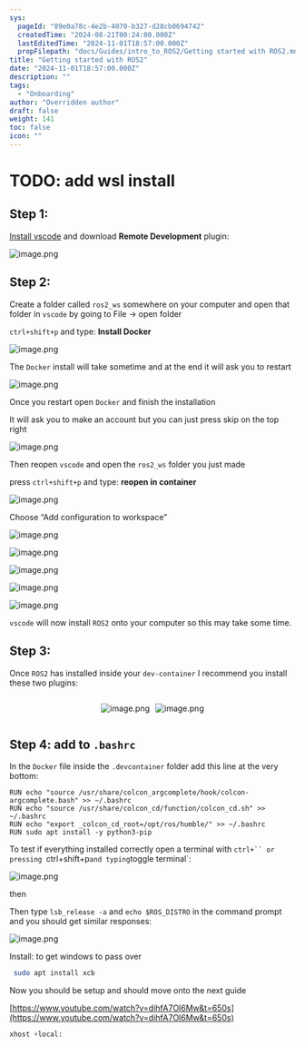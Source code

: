 ```yaml
---
sys:
  pageId: "89e0a78c-4e2b-4070-b327-d28cb0694742"
  createdTime: "2024-08-21T00:24:00.000Z"
  lastEditedTime: "2024-11-01T18:57:00.000Z"
  propFilepath: "docs/Guides/intro_to_ROS2/Getting started with ROS2.md"
title: "Getting started with ROS2"
date: "2024-11-01T18:57:00.000Z"
description: ""
tags:
  - "Onboarding"
author: "Overridden author"
draft: false
weight: 141
toc: false
icon: ""
---
```


# TODO: add wsl install

## Step 1:

[Install vscode](https://code.visualstudio.com/download) and download **Remote Development** plugin:

![image.png](https://prod-files-secure.s3.us-west-2.amazonaws.com/d518164a-d88e-44d1-a4ee-3adb3bd8bce0/efb52993-1881-4a40-b95e-6f020334f022/image.png?X-Amz-Algorithm=AWS4-HMAC-SHA256&X-Amz-Content-Sha256=UNSIGNED-PAYLOAD&X-Amz-Credential=ASIAZI2LB466RF2FFDGW%2F20250505%2Fus-west-2%2Fs3%2Faws4_request&X-Amz-Date=20250505T220837Z&X-Amz-Expires=3600&X-Amz-Security-Token=IQoJb3JpZ2luX2VjEI7%2F%2F%2F%2F%2F%2F%2F%2F%2F%2FwEaCXVzLXdlc3QtMiJHMEUCIQDz6zA0pp%2BhSQX5MumN63t%2B4ndDe7tv9JELBR3kPtb3XgIgJ6rJgUffC3KAKIDbYSDJs%2FP8nQ%2BLhlkpUCn1T4MWl5Mq%2FwMINxAAGgw2Mzc0MjMxODM4MDUiDFue5lIpSYc2GWcHiSrcAwDbvj%2BlQC2fMEug0%2B8Eqj0ke7h5ZWwkKxnWYnZvPlmRzUv7ir8r0K%2BTVYh5NAZQOtuaTKEcl9BIMiUD5iYg%2BnUesRXup%2Bgho0BTDbaV9azQl2kbAZ6tLYARKbvM1CYihiKDIKJKi8fl3Yc5zYbFvdr1wJVyg2l5IWqVVIa3gWCYQrd%2BlF%2BorfUMSB2wK45LbfPrFsS18%2FUSVOTdZl%2B8ylOpnN9%2B%2FwzssdVv6JTqdvTEWg5gKcGreFYoAUMjWvvw3IpM12OcCzVf2ludMMqddqHtBQ9PDrkre1S3mZRLxNn5OkpRegNFbaABaBmnHTz5j2tMcO9AOPBgsSUjMRkBjGaGjijI8v8vIfBElohf4fBj0G6frK%2BI3pablVFx0IbEqWV0uwtOvnLhNktmTMTDAYujR1hObYoTteAMaGcRNGYDxA6evM%2FaY9Qjab4jr2Jh83HRDokG8bUQJcQ5qW48Q%2BFZ2W9yppd4mRurGmY9yDVXVsdsgpzRrcbOZmombXIz0%2F5VOB0KOY5iHDW4Izc412GQSdcRaNbiWV4yvIRjo%2Bs8iyiIZugLxxcX%2BMfzaN4I6MEaDAFOlShSH7%2F4gsANfDGnjEN4GXFY7ElWDWm1DSKUPsFuPYHAAIGEPDWBMNDl5MAGOqUBKtpgQ1VV42u6VDmPUS2qpwFIW7niTFnH2nqusRyTvBIK4YrY6%2FuX%2FqXH78M6w5IZbgibtC%2Bj%2FYKt6lXcvjDc6LsJG%2F5lb2K7RVEKitHdLbOvi4PyuSwNPOYmHW%2FcbST82dvHUO134hVDKMrU4HUUIiNGxorb56KjSu8aY7cNJtA0LnHmrNStIQhfHEPzcyTN%2FuN4oNBWD0uBzOYzL2XsE%2FmeTWy%2F&X-Amz-Signature=db96daccc34e9fe92332b435ef55bce73d75effb52a9f901eed4b756e49fc31a&X-Amz-SignedHeaders=host&x-id=GetObject)

## Step 2:

Create a folder called `ros2_ws` somewhere on your computer and open that folder in `vscode` by going to File → open folder 

`ctrl+shift+p` and type: **Install Docker**

![image.png](https://prod-files-secure.s3.us-west-2.amazonaws.com/d518164a-d88e-44d1-a4ee-3adb3bd8bce0/2269dc0e-1cd5-47ff-bceb-c04ad9b2eab0/image.png?X-Amz-Algorithm=AWS4-HMAC-SHA256&X-Amz-Content-Sha256=UNSIGNED-PAYLOAD&X-Amz-Credential=ASIAZI2LB466RF2FFDGW%2F20250505%2Fus-west-2%2Fs3%2Faws4_request&X-Amz-Date=20250505T220837Z&X-Amz-Expires=3600&X-Amz-Security-Token=IQoJb3JpZ2luX2VjEI7%2F%2F%2F%2F%2F%2F%2F%2F%2F%2FwEaCXVzLXdlc3QtMiJHMEUCIQDz6zA0pp%2BhSQX5MumN63t%2B4ndDe7tv9JELBR3kPtb3XgIgJ6rJgUffC3KAKIDbYSDJs%2FP8nQ%2BLhlkpUCn1T4MWl5Mq%2FwMINxAAGgw2Mzc0MjMxODM4MDUiDFue5lIpSYc2GWcHiSrcAwDbvj%2BlQC2fMEug0%2B8Eqj0ke7h5ZWwkKxnWYnZvPlmRzUv7ir8r0K%2BTVYh5NAZQOtuaTKEcl9BIMiUD5iYg%2BnUesRXup%2Bgho0BTDbaV9azQl2kbAZ6tLYARKbvM1CYihiKDIKJKi8fl3Yc5zYbFvdr1wJVyg2l5IWqVVIa3gWCYQrd%2BlF%2BorfUMSB2wK45LbfPrFsS18%2FUSVOTdZl%2B8ylOpnN9%2B%2FwzssdVv6JTqdvTEWg5gKcGreFYoAUMjWvvw3IpM12OcCzVf2ludMMqddqHtBQ9PDrkre1S3mZRLxNn5OkpRegNFbaABaBmnHTz5j2tMcO9AOPBgsSUjMRkBjGaGjijI8v8vIfBElohf4fBj0G6frK%2BI3pablVFx0IbEqWV0uwtOvnLhNktmTMTDAYujR1hObYoTteAMaGcRNGYDxA6evM%2FaY9Qjab4jr2Jh83HRDokG8bUQJcQ5qW48Q%2BFZ2W9yppd4mRurGmY9yDVXVsdsgpzRrcbOZmombXIz0%2F5VOB0KOY5iHDW4Izc412GQSdcRaNbiWV4yvIRjo%2Bs8iyiIZugLxxcX%2BMfzaN4I6MEaDAFOlShSH7%2F4gsANfDGnjEN4GXFY7ElWDWm1DSKUPsFuPYHAAIGEPDWBMNDl5MAGOqUBKtpgQ1VV42u6VDmPUS2qpwFIW7niTFnH2nqusRyTvBIK4YrY6%2FuX%2FqXH78M6w5IZbgibtC%2Bj%2FYKt6lXcvjDc6LsJG%2F5lb2K7RVEKitHdLbOvi4PyuSwNPOYmHW%2FcbST82dvHUO134hVDKMrU4HUUIiNGxorb56KjSu8aY7cNJtA0LnHmrNStIQhfHEPzcyTN%2FuN4oNBWD0uBzOYzL2XsE%2FmeTWy%2F&X-Amz-Signature=ea47d4e4dcff1ff694f8908c3c5fb823a6036aeb895d923fc201a28a92eb640f&X-Amz-SignedHeaders=host&x-id=GetObject)

The `Docker` install will take sometime and at the end it will ask you to restart

![image.png](https://prod-files-secure.s3.us-west-2.amazonaws.com/d518164a-d88e-44d1-a4ee-3adb3bd8bce0/ed233f78-be33-4b1f-b89c-9c346c0e961e/image.png?X-Amz-Algorithm=AWS4-HMAC-SHA256&X-Amz-Content-Sha256=UNSIGNED-PAYLOAD&X-Amz-Credential=ASIAZI2LB466RF2FFDGW%2F20250505%2Fus-west-2%2Fs3%2Faws4_request&X-Amz-Date=20250505T220837Z&X-Amz-Expires=3600&X-Amz-Security-Token=IQoJb3JpZ2luX2VjEI7%2F%2F%2F%2F%2F%2F%2F%2F%2F%2FwEaCXVzLXdlc3QtMiJHMEUCIQDz6zA0pp%2BhSQX5MumN63t%2B4ndDe7tv9JELBR3kPtb3XgIgJ6rJgUffC3KAKIDbYSDJs%2FP8nQ%2BLhlkpUCn1T4MWl5Mq%2FwMINxAAGgw2Mzc0MjMxODM4MDUiDFue5lIpSYc2GWcHiSrcAwDbvj%2BlQC2fMEug0%2B8Eqj0ke7h5ZWwkKxnWYnZvPlmRzUv7ir8r0K%2BTVYh5NAZQOtuaTKEcl9BIMiUD5iYg%2BnUesRXup%2Bgho0BTDbaV9azQl2kbAZ6tLYARKbvM1CYihiKDIKJKi8fl3Yc5zYbFvdr1wJVyg2l5IWqVVIa3gWCYQrd%2BlF%2BorfUMSB2wK45LbfPrFsS18%2FUSVOTdZl%2B8ylOpnN9%2B%2FwzssdVv6JTqdvTEWg5gKcGreFYoAUMjWvvw3IpM12OcCzVf2ludMMqddqHtBQ9PDrkre1S3mZRLxNn5OkpRegNFbaABaBmnHTz5j2tMcO9AOPBgsSUjMRkBjGaGjijI8v8vIfBElohf4fBj0G6frK%2BI3pablVFx0IbEqWV0uwtOvnLhNktmTMTDAYujR1hObYoTteAMaGcRNGYDxA6evM%2FaY9Qjab4jr2Jh83HRDokG8bUQJcQ5qW48Q%2BFZ2W9yppd4mRurGmY9yDVXVsdsgpzRrcbOZmombXIz0%2F5VOB0KOY5iHDW4Izc412GQSdcRaNbiWV4yvIRjo%2Bs8iyiIZugLxxcX%2BMfzaN4I6MEaDAFOlShSH7%2F4gsANfDGnjEN4GXFY7ElWDWm1DSKUPsFuPYHAAIGEPDWBMNDl5MAGOqUBKtpgQ1VV42u6VDmPUS2qpwFIW7niTFnH2nqusRyTvBIK4YrY6%2FuX%2FqXH78M6w5IZbgibtC%2Bj%2FYKt6lXcvjDc6LsJG%2F5lb2K7RVEKitHdLbOvi4PyuSwNPOYmHW%2FcbST82dvHUO134hVDKMrU4HUUIiNGxorb56KjSu8aY7cNJtA0LnHmrNStIQhfHEPzcyTN%2FuN4oNBWD0uBzOYzL2XsE%2FmeTWy%2F&X-Amz-Signature=2b36dbec1c95a7a43052db6c42ccde8b484fcc29a5987824bdac4cf0cdbfb5f7&X-Amz-SignedHeaders=host&x-id=GetObject)

Once you restart open `Docker` and finish the installation

It will ask you to make an account but you can just press skip on the top right

![image.png](https://prod-files-secure.s3.us-west-2.amazonaws.com/d518164a-d88e-44d1-a4ee-3adb3bd8bce0/21010ad9-1659-4fd9-9f59-9932a09b2a3d/image.png?X-Amz-Algorithm=AWS4-HMAC-SHA256&X-Amz-Content-Sha256=UNSIGNED-PAYLOAD&X-Amz-Credential=ASIAZI2LB466RF2FFDGW%2F20250505%2Fus-west-2%2Fs3%2Faws4_request&X-Amz-Date=20250505T220837Z&X-Amz-Expires=3600&X-Amz-Security-Token=IQoJb3JpZ2luX2VjEI7%2F%2F%2F%2F%2F%2F%2F%2F%2F%2FwEaCXVzLXdlc3QtMiJHMEUCIQDz6zA0pp%2BhSQX5MumN63t%2B4ndDe7tv9JELBR3kPtb3XgIgJ6rJgUffC3KAKIDbYSDJs%2FP8nQ%2BLhlkpUCn1T4MWl5Mq%2FwMINxAAGgw2Mzc0MjMxODM4MDUiDFue5lIpSYc2GWcHiSrcAwDbvj%2BlQC2fMEug0%2B8Eqj0ke7h5ZWwkKxnWYnZvPlmRzUv7ir8r0K%2BTVYh5NAZQOtuaTKEcl9BIMiUD5iYg%2BnUesRXup%2Bgho0BTDbaV9azQl2kbAZ6tLYARKbvM1CYihiKDIKJKi8fl3Yc5zYbFvdr1wJVyg2l5IWqVVIa3gWCYQrd%2BlF%2BorfUMSB2wK45LbfPrFsS18%2FUSVOTdZl%2B8ylOpnN9%2B%2FwzssdVv6JTqdvTEWg5gKcGreFYoAUMjWvvw3IpM12OcCzVf2ludMMqddqHtBQ9PDrkre1S3mZRLxNn5OkpRegNFbaABaBmnHTz5j2tMcO9AOPBgsSUjMRkBjGaGjijI8v8vIfBElohf4fBj0G6frK%2BI3pablVFx0IbEqWV0uwtOvnLhNktmTMTDAYujR1hObYoTteAMaGcRNGYDxA6evM%2FaY9Qjab4jr2Jh83HRDokG8bUQJcQ5qW48Q%2BFZ2W9yppd4mRurGmY9yDVXVsdsgpzRrcbOZmombXIz0%2F5VOB0KOY5iHDW4Izc412GQSdcRaNbiWV4yvIRjo%2Bs8iyiIZugLxxcX%2BMfzaN4I6MEaDAFOlShSH7%2F4gsANfDGnjEN4GXFY7ElWDWm1DSKUPsFuPYHAAIGEPDWBMNDl5MAGOqUBKtpgQ1VV42u6VDmPUS2qpwFIW7niTFnH2nqusRyTvBIK4YrY6%2FuX%2FqXH78M6w5IZbgibtC%2Bj%2FYKt6lXcvjDc6LsJG%2F5lb2K7RVEKitHdLbOvi4PyuSwNPOYmHW%2FcbST82dvHUO134hVDKMrU4HUUIiNGxorb56KjSu8aY7cNJtA0LnHmrNStIQhfHEPzcyTN%2FuN4oNBWD0uBzOYzL2XsE%2FmeTWy%2F&X-Amz-Signature=2c6741f016cb891a5f911541f7abb31fce68b70175a7a208d6648ac2f5794aad&X-Amz-SignedHeaders=host&x-id=GetObject)

Then reopen `vscode` and open the `ros2_ws` folder you just made

press `ctrl+shift+p` and type: **reopen in container**

![image.png](https://prod-files-secure.s3.us-west-2.amazonaws.com/d518164a-d88e-44d1-a4ee-3adb3bd8bce0/4e93b8c2-41ad-488c-8095-c74205196118/image.png?X-Amz-Algorithm=AWS4-HMAC-SHA256&X-Amz-Content-Sha256=UNSIGNED-PAYLOAD&X-Amz-Credential=ASIAZI2LB466RF2FFDGW%2F20250505%2Fus-west-2%2Fs3%2Faws4_request&X-Amz-Date=20250505T220837Z&X-Amz-Expires=3600&X-Amz-Security-Token=IQoJb3JpZ2luX2VjEI7%2F%2F%2F%2F%2F%2F%2F%2F%2F%2FwEaCXVzLXdlc3QtMiJHMEUCIQDz6zA0pp%2BhSQX5MumN63t%2B4ndDe7tv9JELBR3kPtb3XgIgJ6rJgUffC3KAKIDbYSDJs%2FP8nQ%2BLhlkpUCn1T4MWl5Mq%2FwMINxAAGgw2Mzc0MjMxODM4MDUiDFue5lIpSYc2GWcHiSrcAwDbvj%2BlQC2fMEug0%2B8Eqj0ke7h5ZWwkKxnWYnZvPlmRzUv7ir8r0K%2BTVYh5NAZQOtuaTKEcl9BIMiUD5iYg%2BnUesRXup%2Bgho0BTDbaV9azQl2kbAZ6tLYARKbvM1CYihiKDIKJKi8fl3Yc5zYbFvdr1wJVyg2l5IWqVVIa3gWCYQrd%2BlF%2BorfUMSB2wK45LbfPrFsS18%2FUSVOTdZl%2B8ylOpnN9%2B%2FwzssdVv6JTqdvTEWg5gKcGreFYoAUMjWvvw3IpM12OcCzVf2ludMMqddqHtBQ9PDrkre1S3mZRLxNn5OkpRegNFbaABaBmnHTz5j2tMcO9AOPBgsSUjMRkBjGaGjijI8v8vIfBElohf4fBj0G6frK%2BI3pablVFx0IbEqWV0uwtOvnLhNktmTMTDAYujR1hObYoTteAMaGcRNGYDxA6evM%2FaY9Qjab4jr2Jh83HRDokG8bUQJcQ5qW48Q%2BFZ2W9yppd4mRurGmY9yDVXVsdsgpzRrcbOZmombXIz0%2F5VOB0KOY5iHDW4Izc412GQSdcRaNbiWV4yvIRjo%2Bs8iyiIZugLxxcX%2BMfzaN4I6MEaDAFOlShSH7%2F4gsANfDGnjEN4GXFY7ElWDWm1DSKUPsFuPYHAAIGEPDWBMNDl5MAGOqUBKtpgQ1VV42u6VDmPUS2qpwFIW7niTFnH2nqusRyTvBIK4YrY6%2FuX%2FqXH78M6w5IZbgibtC%2Bj%2FYKt6lXcvjDc6LsJG%2F5lb2K7RVEKitHdLbOvi4PyuSwNPOYmHW%2FcbST82dvHUO134hVDKMrU4HUUIiNGxorb56KjSu8aY7cNJtA0LnHmrNStIQhfHEPzcyTN%2FuN4oNBWD0uBzOYzL2XsE%2FmeTWy%2F&X-Amz-Signature=7bead389176069e92b297d7c42acca2ad461fb8c20cbda413510d99ffd0f65f4&X-Amz-SignedHeaders=host&x-id=GetObject)

Choose “Add configuration to workspace”

![image.png](https://prod-files-secure.s3.us-west-2.amazonaws.com/d518164a-d88e-44d1-a4ee-3adb3bd8bce0/9560b282-5060-4989-ba37-97e7b2c22476/image.png?X-Amz-Algorithm=AWS4-HMAC-SHA256&X-Amz-Content-Sha256=UNSIGNED-PAYLOAD&X-Amz-Credential=ASIAZI2LB466RF2FFDGW%2F20250505%2Fus-west-2%2Fs3%2Faws4_request&X-Amz-Date=20250505T220837Z&X-Amz-Expires=3600&X-Amz-Security-Token=IQoJb3JpZ2luX2VjEI7%2F%2F%2F%2F%2F%2F%2F%2F%2F%2FwEaCXVzLXdlc3QtMiJHMEUCIQDz6zA0pp%2BhSQX5MumN63t%2B4ndDe7tv9JELBR3kPtb3XgIgJ6rJgUffC3KAKIDbYSDJs%2FP8nQ%2BLhlkpUCn1T4MWl5Mq%2FwMINxAAGgw2Mzc0MjMxODM4MDUiDFue5lIpSYc2GWcHiSrcAwDbvj%2BlQC2fMEug0%2B8Eqj0ke7h5ZWwkKxnWYnZvPlmRzUv7ir8r0K%2BTVYh5NAZQOtuaTKEcl9BIMiUD5iYg%2BnUesRXup%2Bgho0BTDbaV9azQl2kbAZ6tLYARKbvM1CYihiKDIKJKi8fl3Yc5zYbFvdr1wJVyg2l5IWqVVIa3gWCYQrd%2BlF%2BorfUMSB2wK45LbfPrFsS18%2FUSVOTdZl%2B8ylOpnN9%2B%2FwzssdVv6JTqdvTEWg5gKcGreFYoAUMjWvvw3IpM12OcCzVf2ludMMqddqHtBQ9PDrkre1S3mZRLxNn5OkpRegNFbaABaBmnHTz5j2tMcO9AOPBgsSUjMRkBjGaGjijI8v8vIfBElohf4fBj0G6frK%2BI3pablVFx0IbEqWV0uwtOvnLhNktmTMTDAYujR1hObYoTteAMaGcRNGYDxA6evM%2FaY9Qjab4jr2Jh83HRDokG8bUQJcQ5qW48Q%2BFZ2W9yppd4mRurGmY9yDVXVsdsgpzRrcbOZmombXIz0%2F5VOB0KOY5iHDW4Izc412GQSdcRaNbiWV4yvIRjo%2Bs8iyiIZugLxxcX%2BMfzaN4I6MEaDAFOlShSH7%2F4gsANfDGnjEN4GXFY7ElWDWm1DSKUPsFuPYHAAIGEPDWBMNDl5MAGOqUBKtpgQ1VV42u6VDmPUS2qpwFIW7niTFnH2nqusRyTvBIK4YrY6%2FuX%2FqXH78M6w5IZbgibtC%2Bj%2FYKt6lXcvjDc6LsJG%2F5lb2K7RVEKitHdLbOvi4PyuSwNPOYmHW%2FcbST82dvHUO134hVDKMrU4HUUIiNGxorb56KjSu8aY7cNJtA0LnHmrNStIQhfHEPzcyTN%2FuN4oNBWD0uBzOYzL2XsE%2FmeTWy%2F&X-Amz-Signature=b9717e7baceab30d9e5f8da7e68b9643cd388cb7df16542313d08ac2a2688414&X-Amz-SignedHeaders=host&x-id=GetObject)

![image.png](https://prod-files-secure.s3.us-west-2.amazonaws.com/d518164a-d88e-44d1-a4ee-3adb3bd8bce0/2ee63f81-886b-48e8-a553-dc6e5eac99e4/image.png?X-Amz-Algorithm=AWS4-HMAC-SHA256&X-Amz-Content-Sha256=UNSIGNED-PAYLOAD&X-Amz-Credential=ASIAZI2LB466RF2FFDGW%2F20250505%2Fus-west-2%2Fs3%2Faws4_request&X-Amz-Date=20250505T220837Z&X-Amz-Expires=3600&X-Amz-Security-Token=IQoJb3JpZ2luX2VjEI7%2F%2F%2F%2F%2F%2F%2F%2F%2F%2FwEaCXVzLXdlc3QtMiJHMEUCIQDz6zA0pp%2BhSQX5MumN63t%2B4ndDe7tv9JELBR3kPtb3XgIgJ6rJgUffC3KAKIDbYSDJs%2FP8nQ%2BLhlkpUCn1T4MWl5Mq%2FwMINxAAGgw2Mzc0MjMxODM4MDUiDFue5lIpSYc2GWcHiSrcAwDbvj%2BlQC2fMEug0%2B8Eqj0ke7h5ZWwkKxnWYnZvPlmRzUv7ir8r0K%2BTVYh5NAZQOtuaTKEcl9BIMiUD5iYg%2BnUesRXup%2Bgho0BTDbaV9azQl2kbAZ6tLYARKbvM1CYihiKDIKJKi8fl3Yc5zYbFvdr1wJVyg2l5IWqVVIa3gWCYQrd%2BlF%2BorfUMSB2wK45LbfPrFsS18%2FUSVOTdZl%2B8ylOpnN9%2B%2FwzssdVv6JTqdvTEWg5gKcGreFYoAUMjWvvw3IpM12OcCzVf2ludMMqddqHtBQ9PDrkre1S3mZRLxNn5OkpRegNFbaABaBmnHTz5j2tMcO9AOPBgsSUjMRkBjGaGjijI8v8vIfBElohf4fBj0G6frK%2BI3pablVFx0IbEqWV0uwtOvnLhNktmTMTDAYujR1hObYoTteAMaGcRNGYDxA6evM%2FaY9Qjab4jr2Jh83HRDokG8bUQJcQ5qW48Q%2BFZ2W9yppd4mRurGmY9yDVXVsdsgpzRrcbOZmombXIz0%2F5VOB0KOY5iHDW4Izc412GQSdcRaNbiWV4yvIRjo%2Bs8iyiIZugLxxcX%2BMfzaN4I6MEaDAFOlShSH7%2F4gsANfDGnjEN4GXFY7ElWDWm1DSKUPsFuPYHAAIGEPDWBMNDl5MAGOqUBKtpgQ1VV42u6VDmPUS2qpwFIW7niTFnH2nqusRyTvBIK4YrY6%2FuX%2FqXH78M6w5IZbgibtC%2Bj%2FYKt6lXcvjDc6LsJG%2F5lb2K7RVEKitHdLbOvi4PyuSwNPOYmHW%2FcbST82dvHUO134hVDKMrU4HUUIiNGxorb56KjSu8aY7cNJtA0LnHmrNStIQhfHEPzcyTN%2FuN4oNBWD0uBzOYzL2XsE%2FmeTWy%2F&X-Amz-Signature=f607d86f9571c7f2d14339d11bbc64ae695abf0066e930e0485fb4683af58e4a&X-Amz-SignedHeaders=host&x-id=GetObject)

![image.png](https://prod-files-secure.s3.us-west-2.amazonaws.com/d518164a-d88e-44d1-a4ee-3adb3bd8bce0/ae1580b2-b048-407e-aed9-b584224a7a04/image.png?X-Amz-Algorithm=AWS4-HMAC-SHA256&X-Amz-Content-Sha256=UNSIGNED-PAYLOAD&X-Amz-Credential=ASIAZI2LB466RF2FFDGW%2F20250505%2Fus-west-2%2Fs3%2Faws4_request&X-Amz-Date=20250505T220837Z&X-Amz-Expires=3600&X-Amz-Security-Token=IQoJb3JpZ2luX2VjEI7%2F%2F%2F%2F%2F%2F%2F%2F%2F%2FwEaCXVzLXdlc3QtMiJHMEUCIQDz6zA0pp%2BhSQX5MumN63t%2B4ndDe7tv9JELBR3kPtb3XgIgJ6rJgUffC3KAKIDbYSDJs%2FP8nQ%2BLhlkpUCn1T4MWl5Mq%2FwMINxAAGgw2Mzc0MjMxODM4MDUiDFue5lIpSYc2GWcHiSrcAwDbvj%2BlQC2fMEug0%2B8Eqj0ke7h5ZWwkKxnWYnZvPlmRzUv7ir8r0K%2BTVYh5NAZQOtuaTKEcl9BIMiUD5iYg%2BnUesRXup%2Bgho0BTDbaV9azQl2kbAZ6tLYARKbvM1CYihiKDIKJKi8fl3Yc5zYbFvdr1wJVyg2l5IWqVVIa3gWCYQrd%2BlF%2BorfUMSB2wK45LbfPrFsS18%2FUSVOTdZl%2B8ylOpnN9%2B%2FwzssdVv6JTqdvTEWg5gKcGreFYoAUMjWvvw3IpM12OcCzVf2ludMMqddqHtBQ9PDrkre1S3mZRLxNn5OkpRegNFbaABaBmnHTz5j2tMcO9AOPBgsSUjMRkBjGaGjijI8v8vIfBElohf4fBj0G6frK%2BI3pablVFx0IbEqWV0uwtOvnLhNktmTMTDAYujR1hObYoTteAMaGcRNGYDxA6evM%2FaY9Qjab4jr2Jh83HRDokG8bUQJcQ5qW48Q%2BFZ2W9yppd4mRurGmY9yDVXVsdsgpzRrcbOZmombXIz0%2F5VOB0KOY5iHDW4Izc412GQSdcRaNbiWV4yvIRjo%2Bs8iyiIZugLxxcX%2BMfzaN4I6MEaDAFOlShSH7%2F4gsANfDGnjEN4GXFY7ElWDWm1DSKUPsFuPYHAAIGEPDWBMNDl5MAGOqUBKtpgQ1VV42u6VDmPUS2qpwFIW7niTFnH2nqusRyTvBIK4YrY6%2FuX%2FqXH78M6w5IZbgibtC%2Bj%2FYKt6lXcvjDc6LsJG%2F5lb2K7RVEKitHdLbOvi4PyuSwNPOYmHW%2FcbST82dvHUO134hVDKMrU4HUUIiNGxorb56KjSu8aY7cNJtA0LnHmrNStIQhfHEPzcyTN%2FuN4oNBWD0uBzOYzL2XsE%2FmeTWy%2F&X-Amz-Signature=c3ff3b2ac1292b1f0bd561a8a9166b4f58c79a4f279d8c60b2e8f628e3a0fe6e&X-Amz-SignedHeaders=host&x-id=GetObject)

![image.png](https://prod-files-secure.s3.us-west-2.amazonaws.com/d518164a-d88e-44d1-a4ee-3adb3bd8bce0/53255b28-f75e-430f-b9e3-c0ac8577e42b/image.png?X-Amz-Algorithm=AWS4-HMAC-SHA256&X-Amz-Content-Sha256=UNSIGNED-PAYLOAD&X-Amz-Credential=ASIAZI2LB466RF2FFDGW%2F20250505%2Fus-west-2%2Fs3%2Faws4_request&X-Amz-Date=20250505T220837Z&X-Amz-Expires=3600&X-Amz-Security-Token=IQoJb3JpZ2luX2VjEI7%2F%2F%2F%2F%2F%2F%2F%2F%2F%2FwEaCXVzLXdlc3QtMiJHMEUCIQDz6zA0pp%2BhSQX5MumN63t%2B4ndDe7tv9JELBR3kPtb3XgIgJ6rJgUffC3KAKIDbYSDJs%2FP8nQ%2BLhlkpUCn1T4MWl5Mq%2FwMINxAAGgw2Mzc0MjMxODM4MDUiDFue5lIpSYc2GWcHiSrcAwDbvj%2BlQC2fMEug0%2B8Eqj0ke7h5ZWwkKxnWYnZvPlmRzUv7ir8r0K%2BTVYh5NAZQOtuaTKEcl9BIMiUD5iYg%2BnUesRXup%2Bgho0BTDbaV9azQl2kbAZ6tLYARKbvM1CYihiKDIKJKi8fl3Yc5zYbFvdr1wJVyg2l5IWqVVIa3gWCYQrd%2BlF%2BorfUMSB2wK45LbfPrFsS18%2FUSVOTdZl%2B8ylOpnN9%2B%2FwzssdVv6JTqdvTEWg5gKcGreFYoAUMjWvvw3IpM12OcCzVf2ludMMqddqHtBQ9PDrkre1S3mZRLxNn5OkpRegNFbaABaBmnHTz5j2tMcO9AOPBgsSUjMRkBjGaGjijI8v8vIfBElohf4fBj0G6frK%2BI3pablVFx0IbEqWV0uwtOvnLhNktmTMTDAYujR1hObYoTteAMaGcRNGYDxA6evM%2FaY9Qjab4jr2Jh83HRDokG8bUQJcQ5qW48Q%2BFZ2W9yppd4mRurGmY9yDVXVsdsgpzRrcbOZmombXIz0%2F5VOB0KOY5iHDW4Izc412GQSdcRaNbiWV4yvIRjo%2Bs8iyiIZugLxxcX%2BMfzaN4I6MEaDAFOlShSH7%2F4gsANfDGnjEN4GXFY7ElWDWm1DSKUPsFuPYHAAIGEPDWBMNDl5MAGOqUBKtpgQ1VV42u6VDmPUS2qpwFIW7niTFnH2nqusRyTvBIK4YrY6%2FuX%2FqXH78M6w5IZbgibtC%2Bj%2FYKt6lXcvjDc6LsJG%2F5lb2K7RVEKitHdLbOvi4PyuSwNPOYmHW%2FcbST82dvHUO134hVDKMrU4HUUIiNGxorb56KjSu8aY7cNJtA0LnHmrNStIQhfHEPzcyTN%2FuN4oNBWD0uBzOYzL2XsE%2FmeTWy%2F&X-Amz-Signature=7c968db57280650072db9866574f7ea666e8cea88efcb1292915343a0a374fc4&X-Amz-SignedHeaders=host&x-id=GetObject)

![image.png](https://prod-files-secure.s3.us-west-2.amazonaws.com/d518164a-d88e-44d1-a4ee-3adb3bd8bce0/7c562767-5af9-4ffb-97d1-327bcdf4ee00/image.png?X-Amz-Algorithm=AWS4-HMAC-SHA256&X-Amz-Content-Sha256=UNSIGNED-PAYLOAD&X-Amz-Credential=ASIAZI2LB466RF2FFDGW%2F20250505%2Fus-west-2%2Fs3%2Faws4_request&X-Amz-Date=20250505T220837Z&X-Amz-Expires=3600&X-Amz-Security-Token=IQoJb3JpZ2luX2VjEI7%2F%2F%2F%2F%2F%2F%2F%2F%2F%2FwEaCXVzLXdlc3QtMiJHMEUCIQDz6zA0pp%2BhSQX5MumN63t%2B4ndDe7tv9JELBR3kPtb3XgIgJ6rJgUffC3KAKIDbYSDJs%2FP8nQ%2BLhlkpUCn1T4MWl5Mq%2FwMINxAAGgw2Mzc0MjMxODM4MDUiDFue5lIpSYc2GWcHiSrcAwDbvj%2BlQC2fMEug0%2B8Eqj0ke7h5ZWwkKxnWYnZvPlmRzUv7ir8r0K%2BTVYh5NAZQOtuaTKEcl9BIMiUD5iYg%2BnUesRXup%2Bgho0BTDbaV9azQl2kbAZ6tLYARKbvM1CYihiKDIKJKi8fl3Yc5zYbFvdr1wJVyg2l5IWqVVIa3gWCYQrd%2BlF%2BorfUMSB2wK45LbfPrFsS18%2FUSVOTdZl%2B8ylOpnN9%2B%2FwzssdVv6JTqdvTEWg5gKcGreFYoAUMjWvvw3IpM12OcCzVf2ludMMqddqHtBQ9PDrkre1S3mZRLxNn5OkpRegNFbaABaBmnHTz5j2tMcO9AOPBgsSUjMRkBjGaGjijI8v8vIfBElohf4fBj0G6frK%2BI3pablVFx0IbEqWV0uwtOvnLhNktmTMTDAYujR1hObYoTteAMaGcRNGYDxA6evM%2FaY9Qjab4jr2Jh83HRDokG8bUQJcQ5qW48Q%2BFZ2W9yppd4mRurGmY9yDVXVsdsgpzRrcbOZmombXIz0%2F5VOB0KOY5iHDW4Izc412GQSdcRaNbiWV4yvIRjo%2Bs8iyiIZugLxxcX%2BMfzaN4I6MEaDAFOlShSH7%2F4gsANfDGnjEN4GXFY7ElWDWm1DSKUPsFuPYHAAIGEPDWBMNDl5MAGOqUBKtpgQ1VV42u6VDmPUS2qpwFIW7niTFnH2nqusRyTvBIK4YrY6%2FuX%2FqXH78M6w5IZbgibtC%2Bj%2FYKt6lXcvjDc6LsJG%2F5lb2K7RVEKitHdLbOvi4PyuSwNPOYmHW%2FcbST82dvHUO134hVDKMrU4HUUIiNGxorb56KjSu8aY7cNJtA0LnHmrNStIQhfHEPzcyTN%2FuN4oNBWD0uBzOYzL2XsE%2FmeTWy%2F&X-Amz-Signature=315ed327cdd0a67b4b47a2532d430ff13cff776347ad641575a5a82f319d97c4&X-Amz-SignedHeaders=host&x-id=GetObject)

`vscode` will now install `ROS2` onto your computer so this may take some time.

## Step 3:

Once `ROS2` has installed inside your `dev-container` I recommend you install these two plugins:

<div style="display: flex;flex-direction: row; column-gap:10px; max-width: 630px;justify-content: center;">
<div>

![image.png](https://prod-files-secure.s3.us-west-2.amazonaws.com/d518164a-d88e-44d1-a4ee-3adb3bd8bce0/3fc3d550-5a54-4ba1-ba6b-faa01cdb7369/image.png?X-Amz-Algorithm=AWS4-HMAC-SHA256&X-Amz-Content-Sha256=UNSIGNED-PAYLOAD&X-Amz-Credential=ASIAZI2LB4664EOOPVVN%2F20250505%2Fus-west-2%2Fs3%2Faws4_request&X-Amz-Date=20250505T220839Z&X-Amz-Expires=3600&X-Amz-Security-Token=IQoJb3JpZ2luX2VjEI7%2F%2F%2F%2F%2F%2F%2F%2F%2F%2FwEaCXVzLXdlc3QtMiJHMEUCIQCHRyIor1n%2FPPK6QwNZpVl5iCqGGHQRxHBonHroLfw6IgIgRkSsTB7NwhmMpB%2FKw5e1JN%2FsQr%2FXJBC82EPlQen%2FAXAq%2FwMINxAAGgw2Mzc0MjMxODM4MDUiDG%2BnvzbF%2Fyxr8XjITCrcA%2BLad4eSoJtru8REP%2B43Q1hr1XnQJY17VnYUL4I2cWg647PqgJupoDkck2%2FSanUmK5ho7JAOCWKnQZNfIINaNp3Ew8qRsHYW5WZ0pJDE2%2FJSVoZXZKM0%2F2fe2PM%2BEJPaErxv3yhR0e%2BM0QK%2FSgFZyniOfuaNH7z8mz6PLI0yjPk7vxBEmiRz68JiMnMk1HP3dwK2fTqfnBEuyruexDXllnkA3tAL1dEYgrKQhiBkW%2Bkv6Y1xodFkFovaF5NUvj5%2Fh21lpUzrKcG1A4ji0cYlGDD75l4nZrwiEibWwH9iCQ5kWTNRC4OdOvMhfbx4esRwM6JLwoT1N7DSEoBy%2BLJGOL66%2Bk1uAOVFuqKEtdcBILxTB9C%2Bpszdk%2BlAfOKHfFQ8FpWl%2B64uin50y1Hz5s0D%2FEC4VtRPAH0VexPpXtMa1Ml%2FM2JJYfepZ0R%2FQ2vzFxSjsXcWGCdMOok13pHgLu%2FClOj68tebsuTsL943Rb0Pe2Jn7gO0%2FmpaklCfiDsMdWduSn4XPl0XOCVNTyp%2BR%2Bwq1U865pVTiZzI9BwJSwkTvOJoWS%2F%2FuRUV%2BGf1EOLqXL7lypkf3UjkRClQQBf4hgp8ZtBsPvW1R3GLX1qPOtVe2IjJ%2Fpx7K8KjbmJsUD2OMIXm5MAGOqUBLQgbUVb3emzy%2B%2F7rN2AUd2jICQdRmDBfx9s0WQCNIJnRMMIjRg2hMuOU3iLTDQQeCv1rEH4Fiuztv6ilRKv0eVOGxcYLJ%2BWg1AVLN206MJOkhXuNm9zGW%2FgmRiFgxHImX9q4aq1%2F1evhlHmYqQFGMhftyOx8igxfluIy1JBnqpfQPU1uKX%2BqlR79MZRLjXTZ8HJVNViD4bw1VM%2BZJMP7b7UJKycH&X-Amz-Signature=f8eb73381c58a02b9ed1a3d952d9cc96bbd1961a5a80bac9f5ed8f40a9cade5c&X-Amz-SignedHeaders=host&x-id=GetObject)

</div>
<div>

![image.png](https://prod-files-secure.s3.us-west-2.amazonaws.com/d518164a-d88e-44d1-a4ee-3adb3bd8bce0/d994cc66-13c2-4093-a5a3-f84cf4601a82/image.png?X-Amz-Algorithm=AWS4-HMAC-SHA256&X-Amz-Content-Sha256=UNSIGNED-PAYLOAD&X-Amz-Credential=ASIAZI2LB4662DNW57F4%2F20250505%2Fus-west-2%2Fs3%2Faws4_request&X-Amz-Date=20250505T220839Z&X-Amz-Expires=3600&X-Amz-Security-Token=IQoJb3JpZ2luX2VjEI7%2F%2F%2F%2F%2F%2F%2F%2F%2F%2FwEaCXVzLXdlc3QtMiJHMEUCIFPzMe6Xe%2FW9xY1iMFbHILZ%2Bqhy9LGSKhVYfrMFfM5FMAiEAp2B627pjM0GQq7ZlI8Vsstry0OAaib2eHQ5pcypdkO8q%2FwMINxAAGgw2Mzc0MjMxODM4MDUiDFMeiH%2BiGdNhT4SajyrcA%2BTRl0xsQ%2F1yWh2CuCKMkgOpByeuoMAEQJlSITdo1wjfFvluCcB8dTFRFnXTdLunc%2BPJ107S1cges5Xhd2Yu4xCjRTHr9cLxQL2SkPvvO5Yxi1WDRmMCNNiOHwX42RrYhhCA9GLk%2BMBQiyhqb3wSqZRog0u25F5Dn%2F5BisIbaT7T%2FDfPTvIZk7oQyW%2B9PRmBDAZksbbHKvc767Te3gsj6i%2Fla3WfUjrskepdurq9LmuJh%2FvTsUo732EnO9ooPoTtg49DektBOEOvSF3DPyyakv3TfujZQUievKoBqQEPXPxCEiE4RmG6k07dGHHlcKiW7Yeo1r2JfQb6kgimshnRs%2BM8KVFPEubrBBXWz%2Fg1IVjmrv6MKgA6hR0Xwyjz2mdCHGWUkf7y4H1hH2CDve%2B3HEcsqZvq8%2BTXN7FR%2Be7TeXV3Pr%2F%2B8okk58GBR%2FWfamw5%2FY%2FdNOSsfqQDz25GR1b0XcezrEgw9VJb6yduW5gLtyKw2fEoaQaEaxiTyh2IwlsM7N3IM6scCz0ugvE0ynbpVnBVA%2BMO0IvtEbpGST3hW%2FRi%2FK3BC%2BqQbkS35ibCBRzjpn%2FLcAQv5sWp3oUVsWzEeaWhv7i%2FR1gloP3oNhuq3yc2uV0B7l61DlNmMUypMNzl5MAGOqUB16FDgL1Ct4%2BRvQI9W8bJRJ4FlQdZziSypOTxd%2F%2FICP8HsAK65Y3oqe2b2MwSA%2FUHEDs8nkQAK9KzEzSEDmQioXELT5xdG1SMkggc%2Fo%2BeTPbviW5QzEDHux%2BelkJRabCdHHHUUce4GdQFPxV%2FbKh5R1TL9QVyXaq8LPVZYbfYAHTAsgfNeJ9LTK6uKo6TmMpMSuKGY4HrtKOw4Xjk6H28B5a1uzzJ&X-Amz-Signature=ae692df71397f6303555ece231b2e2b3f7977d17b749f206bb0dcc5abc214568&X-Amz-SignedHeaders=host&x-id=GetObject)

</div>
</div>

## Step 4: add to `.bashrc`

In the `Docker` file inside the `.devcontainer` folder add this line at the very bottom: 

```docker
RUN echo "source /usr/share/colcon_argcomplete/hook/colcon-argcomplete.bash" >> ~/.bashrc
RUN echo "source /usr/share/colcon_cd/function/colcon_cd.sh" >> ~/.bashrc
RUN echo "export _colcon_cd_root=/opt/ros/humble/" >> ~/.bashrc
RUN sudo apt install -y python3-pip 
```

To test if everything installed correctly open a terminal with `ctrl+`` or pressing `ctrl+shift+p` and typing `toggle terminal`:

![image.png](https://prod-files-secure.s3.us-west-2.amazonaws.com/d518164a-d88e-44d1-a4ee-3adb3bd8bce0/6a4943d8-b04e-4c02-9a58-775f3384d1a5/image.png?X-Amz-Algorithm=AWS4-HMAC-SHA256&X-Amz-Content-Sha256=UNSIGNED-PAYLOAD&X-Amz-Credential=ASIAZI2LB466RF2FFDGW%2F20250505%2Fus-west-2%2Fs3%2Faws4_request&X-Amz-Date=20250505T220837Z&X-Amz-Expires=3600&X-Amz-Security-Token=IQoJb3JpZ2luX2VjEI7%2F%2F%2F%2F%2F%2F%2F%2F%2F%2FwEaCXVzLXdlc3QtMiJHMEUCIQDz6zA0pp%2BhSQX5MumN63t%2B4ndDe7tv9JELBR3kPtb3XgIgJ6rJgUffC3KAKIDbYSDJs%2FP8nQ%2BLhlkpUCn1T4MWl5Mq%2FwMINxAAGgw2Mzc0MjMxODM4MDUiDFue5lIpSYc2GWcHiSrcAwDbvj%2BlQC2fMEug0%2B8Eqj0ke7h5ZWwkKxnWYnZvPlmRzUv7ir8r0K%2BTVYh5NAZQOtuaTKEcl9BIMiUD5iYg%2BnUesRXup%2Bgho0BTDbaV9azQl2kbAZ6tLYARKbvM1CYihiKDIKJKi8fl3Yc5zYbFvdr1wJVyg2l5IWqVVIa3gWCYQrd%2BlF%2BorfUMSB2wK45LbfPrFsS18%2FUSVOTdZl%2B8ylOpnN9%2B%2FwzssdVv6JTqdvTEWg5gKcGreFYoAUMjWvvw3IpM12OcCzVf2ludMMqddqHtBQ9PDrkre1S3mZRLxNn5OkpRegNFbaABaBmnHTz5j2tMcO9AOPBgsSUjMRkBjGaGjijI8v8vIfBElohf4fBj0G6frK%2BI3pablVFx0IbEqWV0uwtOvnLhNktmTMTDAYujR1hObYoTteAMaGcRNGYDxA6evM%2FaY9Qjab4jr2Jh83HRDokG8bUQJcQ5qW48Q%2BFZ2W9yppd4mRurGmY9yDVXVsdsgpzRrcbOZmombXIz0%2F5VOB0KOY5iHDW4Izc412GQSdcRaNbiWV4yvIRjo%2Bs8iyiIZugLxxcX%2BMfzaN4I6MEaDAFOlShSH7%2F4gsANfDGnjEN4GXFY7ElWDWm1DSKUPsFuPYHAAIGEPDWBMNDl5MAGOqUBKtpgQ1VV42u6VDmPUS2qpwFIW7niTFnH2nqusRyTvBIK4YrY6%2FuX%2FqXH78M6w5IZbgibtC%2Bj%2FYKt6lXcvjDc6LsJG%2F5lb2K7RVEKitHdLbOvi4PyuSwNPOYmHW%2FcbST82dvHUO134hVDKMrU4HUUIiNGxorb56KjSu8aY7cNJtA0LnHmrNStIQhfHEPzcyTN%2FuN4oNBWD0uBzOYzL2XsE%2FmeTWy%2F&X-Amz-Signature=fd8b5e2b81016f5f9a974f7d1ddb1c29558af9792ce124aeddfe9877768ebe0e&X-Amz-SignedHeaders=host&x-id=GetObject)

then 

Then type `lsb_release -a` and `echo $ROS_DISTRO` in the command prompt and you should get similar responses:

![image.png](https://prod-files-secure.s3.us-west-2.amazonaws.com/d518164a-d88e-44d1-a4ee-3adb3bd8bce0/3e635dec-a805-4e85-8b9e-d000e5b71a4e/image.png?X-Amz-Algorithm=AWS4-HMAC-SHA256&X-Amz-Content-Sha256=UNSIGNED-PAYLOAD&X-Amz-Credential=ASIAZI2LB466RF2FFDGW%2F20250505%2Fus-west-2%2Fs3%2Faws4_request&X-Amz-Date=20250505T220837Z&X-Amz-Expires=3600&X-Amz-Security-Token=IQoJb3JpZ2luX2VjEI7%2F%2F%2F%2F%2F%2F%2F%2F%2F%2FwEaCXVzLXdlc3QtMiJHMEUCIQDz6zA0pp%2BhSQX5MumN63t%2B4ndDe7tv9JELBR3kPtb3XgIgJ6rJgUffC3KAKIDbYSDJs%2FP8nQ%2BLhlkpUCn1T4MWl5Mq%2FwMINxAAGgw2Mzc0MjMxODM4MDUiDFue5lIpSYc2GWcHiSrcAwDbvj%2BlQC2fMEug0%2B8Eqj0ke7h5ZWwkKxnWYnZvPlmRzUv7ir8r0K%2BTVYh5NAZQOtuaTKEcl9BIMiUD5iYg%2BnUesRXup%2Bgho0BTDbaV9azQl2kbAZ6tLYARKbvM1CYihiKDIKJKi8fl3Yc5zYbFvdr1wJVyg2l5IWqVVIa3gWCYQrd%2BlF%2BorfUMSB2wK45LbfPrFsS18%2FUSVOTdZl%2B8ylOpnN9%2B%2FwzssdVv6JTqdvTEWg5gKcGreFYoAUMjWvvw3IpM12OcCzVf2ludMMqddqHtBQ9PDrkre1S3mZRLxNn5OkpRegNFbaABaBmnHTz5j2tMcO9AOPBgsSUjMRkBjGaGjijI8v8vIfBElohf4fBj0G6frK%2BI3pablVFx0IbEqWV0uwtOvnLhNktmTMTDAYujR1hObYoTteAMaGcRNGYDxA6evM%2FaY9Qjab4jr2Jh83HRDokG8bUQJcQ5qW48Q%2BFZ2W9yppd4mRurGmY9yDVXVsdsgpzRrcbOZmombXIz0%2F5VOB0KOY5iHDW4Izc412GQSdcRaNbiWV4yvIRjo%2Bs8iyiIZugLxxcX%2BMfzaN4I6MEaDAFOlShSH7%2F4gsANfDGnjEN4GXFY7ElWDWm1DSKUPsFuPYHAAIGEPDWBMNDl5MAGOqUBKtpgQ1VV42u6VDmPUS2qpwFIW7niTFnH2nqusRyTvBIK4YrY6%2FuX%2FqXH78M6w5IZbgibtC%2Bj%2FYKt6lXcvjDc6LsJG%2F5lb2K7RVEKitHdLbOvi4PyuSwNPOYmHW%2FcbST82dvHUO134hVDKMrU4HUUIiNGxorb56KjSu8aY7cNJtA0LnHmrNStIQhfHEPzcyTN%2FuN4oNBWD0uBzOYzL2XsE%2FmeTWy%2F&X-Amz-Signature=116a9c944bf4be4d24f5c979900e7797afed0bd430bca5b9d99665ad5a22812a&X-Amz-SignedHeaders=host&x-id=GetObject)

Install:  to get windows to pass over

```bash
 sudo apt install xcb
```

Now you should be setup and should move onto the next guide 

[https://www.youtube.com/watch?v=dihfA7Ol6Mw&t=650s](https://www.youtube.com/watch?v=dihfA7Ol6Mw&t=650s)

```python
xhost +local:
```

